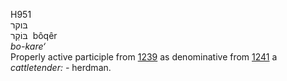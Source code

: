 H951  
בּוקר  
בּוֹקֵר ‎ bôqêr  
*bo-kare‘*  
Properly active participle from [1239](h1239) as denominative from
[1241](h1241) a *cattletender: -* herdman.  
